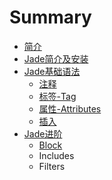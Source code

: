 # Summary

* [简介](README.md)
* [Jade简介及安装](chapter/README.md)
* [Jade基础语法](jade/README.md)
   * [注释](jade/comment.md)
   * [标签-Tag](jade/biao_qian_tag.md)
   * [属性-Attributes](attributes.md)
   * [插入](jade/cha_ru.md)
* [Jade进阶](advance.md)
   * [Block](block.md)
   * Includes
   * Filters

